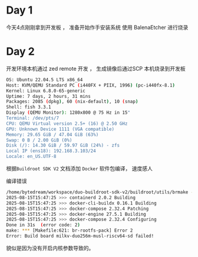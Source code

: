 
# Day 1


 今天4点刚刚拿到开发板 ， 准备开始作手安装系统
 使用 BalenaEtcher 进行烧录



# Day 2

开发环境本机通过 zed remote 开发 ，  生成镜像后通过SCP 本机烧录到开发板

```bash
OS: Ubuntu 22.04.5 LTS x86_64
Host: KVM/QEMU Standard PC (i440FX + PIIX, 1996) (pc-i440fx-8.1)
Kernel: Linux 6.8.0-65-generic
Uptime: 7 days, 2 hours, 31 mins
Packages: 2085 (dpkg), 60 (nix-default), 10 (snap)
Shell: fish 3.3.1
Display (QEMU Monitor): 1280x800 @ 75 Hz in 15"
Terminal: /dev/pts/7
CPU: QEMU Virtual version 2.5+ (16) @ 2.50 GHz
GPU: Unknown Device 1111 (VGA compatible)
Memory: 29.65 GiB / 47.04 GiB (63%)
Swap: 0 B / 2.00 GiB (0%)
Disk (/): 14.30 GiB / 59.97 GiB (24%) - zfs
Local IP (ens18): 192.168.3.103/24
Locale: en_US.UTF-8
```


根据`Buildroot SDK V2` 文档添加 `Docker` 软件包编译， 速度感人

编译错误

```bash
/home/bytedream/workspace/duo-buildroot-sdk-v2/buildroot/utils/brmake -j16 -C /home/bytedream/workspace/duo-buildroot-sdk-v2/buildroot
2025-08-15T15:47:25 >>> containerd 2.0.2 Building
2025-08-15T15:47:25 >>> docker-cli-buildx 0.16.1 Building
2025-08-15T15:47:25 >>> docker-compose 2.32.4 Patching
2025-08-15T15:47:25 >>> docker-engine 27.5.1 Building
2025-08-15T15:47:25 >>> docker-compose 2.32.4 Configuring
Done in 31s  (error code: 2)
make: *** [Makefile:621: br-rootfs-pack] Error 2
Error: Build board milkv-duo256m-musl-riscv64-sd failed!
```

貌似是因为没有开启内核参数导致的。


